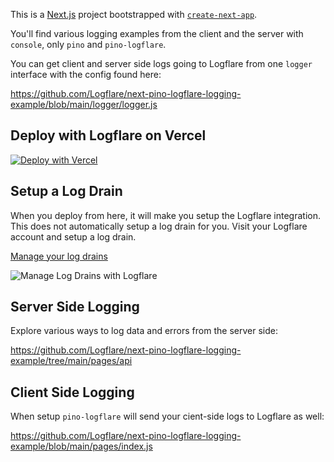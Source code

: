 This is a [Next.js](https://nextjs.org/) project bootstrapped with [`create-next-app`](https://github.com/vercel/next.js/tree/canary/packages/create-next-app).

You'll find various logging examples from the client and the server with `console`, only `pino` and `pino-logflare`.

You can get client and server side logs going to Logflare from one `logger` interface with the config found here:

https://github.com/Logflare/next-pino-logflare-logging-example/blob/main/logger/logger.js

## Deploy with Logflare on Vercel

[![Deploy with Vercel](https://vercel.com/button)](https://vercel.com/new/git/external?repository-url=https%3A%2F%2Fgithub.com%2Fvercel%2Fnext.js%2Ftree%2Fcanary%2Fexamples%2Fhello-world&integration-ids=oac_yEwf1AmqJMbRs2rkmnePdNK3)

## Setup a Log Drain

When you deploy from here, it will make you setup the Logflare integration. This does not automatically setup a log drain for you. Visit your Logflare account and setup a log drain.

[Manage your log drains](https://logflare.app/integrations/vercel/edit)

![Manage Log Drains with Logflare](https://logflare.app/images/marketing/guides/vercel-setup/create-vercel-log-drain.png)

## Server Side Logging

Explore various ways to log data and errors from the server side:

https://github.com/Logflare/next-pino-logflare-logging-example/tree/main/pages/api

## Client Side Logging

When setup `pino-logflare` will send your cient-side logs to Logflare as well:

https://github.com/Logflare/next-pino-logflare-logging-example/blob/main/pages/index.js